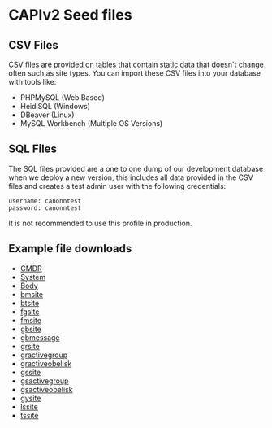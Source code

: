 # CAPIv2 Seed files

## CSV Files

CSV files are provided on tables that contain static data that doesn't change often such as site types. You can import these CSV files into your database with tools like:

* PHPMySQL (Web Based)
* HeidiSQL (Windows)
* DBeaver (Linux)
* MySQL Workbench (Multiple OS Versions)

## SQL Files

The SQL files provided are a one to one dump of our development database when we deploy a new version, this includes all data provided in the CSV files and creates a test admin user with the following credentials:

```
username: canonntest
password: canonntest
```

It is not recommended to use this profile in production.

## Example file downloads

* [CMDR](https://docs.google.com/spreadsheets/d/e/2PACX-1vTTytmcMSOtVWIczIwHDXRt-zxICYt9rVmZl5hZe3ChEwuyNVIIiMIcWQbs3PcRc-hMOOF7MAZ8lujH/pub?gid=0&single=true&output=csv)
* [System](https://docs.google.com/spreadsheets/d/e/2PACX-1vSfQCur4X4NebTeT8LMn4tFlwVDuJLRoF5apWg0pzHAJUbjQjdBlIcNe6y2HsShrUpPnSjY4v6fWxVf/pub?gid=0&single=true&output=csv)
* [Body](https://docs.google.com/spreadsheets/d/e/2PACX-1vQeALF5cIrs55UU_WSSamuzTW140oGRXANjk3A0g5PN84iK_qrrMa6To1bvSGrR5oSjC4vtUGbfazge/pub?gid=0&single=true&output=csv)
* [bmsite](https://docs.google.com/spreadsheets/d/e/2PACX-1vRg0MK3POtXYWmb7WP04g83W8mY6eI5SBDbCuj3T3shi5-D9KyTenBbUSZAB4L1AJ-xqmfqiT2c51cm/pub?gid=0&single=true&output=csv)
* [btsite](https://docs.google.com/spreadsheets/d/e/2PACX-1vTwBVREDc6KaznttjmAcDS9gjrqpYtwkw2iFqXQIB-lHD5EovKFbLx5S0SEd6QPZ08vpjWWAo5kSfvq/pub?gid=0&single=true&output=csv)
* [fgsite](https://docs.google.com/spreadsheets/d/e/2PACX-1vQZkBIEgxKj8pEqKVUPDV4Yu-JyjkAheM7ZewZTIngiIRFrAcBuk2j566PsCdi8ECmISBuNsOYW8nRk/pub?gid=0&single=true&output=csv)
* [fmsite](https://docs.google.com/spreadsheets/d/e/2PACX-1vS07uQ_8k8Fj9RTClYF0HFjMIGrbFex-9msjQ84ORxxjAUw8U-OlUjhv3rlO0lM7ZIUKtT9eiZFscAP/pub?gid=0&single=true&output=csv)
* [gbsite](https://docs.google.com/spreadsheets/d/e/2PACX-1vTSTDGizsR3KhGcDA00T92P89ckkc0HMULYvcSr09Xegq2HUzoAOaV7GglXDbOgzem7lv5gmRHV5SlK/pub?gid=0&single=true&output=csv)
* [gbmessage](https://docs.google.com/spreadsheets/d/e/2PACX-1vQYOVeocUtvKp-J_cGpRoD5BmZ--HI6ALOR1lxgCwl8IwCKUCbuhizAqXuHNivYry5wEAMi09KxhFAM/pub?gid=0&single=true&output=csv)
* [grsite](https://docs.google.com/spreadsheets/d/e/2PACX-1vSvO_TwJ0xmAU8yB1CdYG4ZKM6m4sbiDDqqPAE6alokakvRsB0q4udPXZz2Kb0of6PUdrQGugDvrZcR/pub?gid=0&single=true&output=csv)
* [gractivegroup](https://docs.google.com/spreadsheets/d/e/2PACX-1vRfZMSnrVzPwQH_uDhHXggpBEWfO_sqZIJnhgruIpmG_NWLAV5xfKlp5uEHCctCio0g7sErJJDpmdDR/pub?gid=0&single=true&output=csv)
* [gractiveobelisk](https://docs.google.com/spreadsheets/d/e/2PACX-1vTA_e6lY8J-KNmjzp8SmXWo_bSQjJA0tnlvHBoBo3RCAsa6Kz6X9EAiCfPViqivTTAq48uHaZ92fFSB/pub?gid=0&single=true&output=csv)
* [gssite](https://docs.google.com/spreadsheets/d/e/2PACX-1vR_o5nAEbbTbtFPv4XE_r_V4LEWPTJWLHYjAAri_jzSrfLz9JnzHKEKj8Hu8FQOMoA-gLLmmIxkD42d/pub?gid=0&single=true&output=csv)
* [gsactivegroup](https://docs.google.com/spreadsheets/d/e/2PACX-1vQquPoDfXYsqmON5MeiIxrf3j7RU7WUzzEyjUBJcsp_NG6Y7o8Ql7wkR8IkSZN_3F0u_gUeXfGcEqf-/pub?gid=0&single=true&output=csv)
* [gsactiveobelisk](https://docs.google.com/spreadsheets/d/e/2PACX-1vTq8Ya_dLPFqJaSbnrpgnnZW6LvBDUUmCWsuZZWzbSPw9YxXZfz4F1Y2jwFjg6CkfFo8r-SwdmObNU4/pub?gid=0&single=true&output=csv)
* [gysite](https://docs.google.com/spreadsheets/d/e/2PACX-1vTtOmCgl3SB1ueNviOKMW5gnDuArjjfBJap-W-lC25_TqlqtXbMf5GLlDYY_mpjIAAacAoz_fUZv06k/pub?gid=0&single=true&output=csv)
* [lssite](https://docs.google.com/spreadsheets/d/e/2PACX-1vTcivnSa87wDN1v1nI3NoTXczo8a0uC_V9o8QwQ3WExp2DPv5xNnIjp7CcqaCUWDe8eVy4uJps9MFNb/pub?gid=0&single=true&output=csv)
* [tssite](https://docs.google.com/spreadsheets/d/e/2PACX-1vS7-JB6SchZ76dMbq08lFxH7ijZuZ-b02gY210o2Ge1cpMV1HSXYwo-DFRlYB1gea93bOwaKU8oemS6/pub?gid=0&single=true&output=csv)
